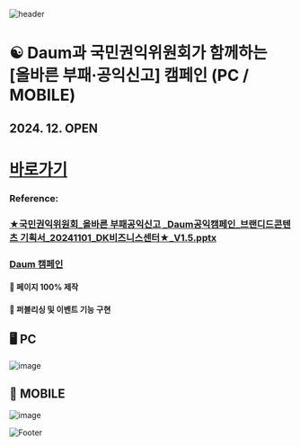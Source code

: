 ![header](https://capsule-render.vercel.app/api?type=wave&color=auto&height=150&section=header&text=2024.%2011.%2015%20-%202024.%2011.%2029&fontSize=60)

# ☯️ Daum과 국민권익위원회가 함께하는 <br> [올바른 부패·공익신고] 캠페인  (PC / MOBILE)
## 2024. 12. OPEN

# <a href="https://promotion.daum-kg.net/correct_report/"> 바로가기 </a>


### Reference:
### [★국민권익위원회_올바른 부패공익신고 _Daum공익캠페인_브랜디드콘텐츠 기획서_20241101_DK비즈니스센터★_V1.5.pptx](https://github.com/user-attachments/files/17943217/_._Daum._._20241101_DK._V1.5.pptx) <br>
### <a href="https://promotion.daum-kg.net/"> Daum 캠페인 <a> <br>

#### 💭 페이지 100% 제작 <br>
#### 💭 퍼블리싱 및 이벤트 기능 구현 <br>

## 🖥️ PC
![image](https://github.com/user-attachments/assets/8b3ca62a-cfda-4e17-95c4-50ec8bf89d99)
 <br>

## 📱 MOBILE
![image](https://github.com/user-attachments/assets/a08316b4-3828-4c7e-9d98-549e475a63a6)


![Footer](https://capsule-render.vercel.app/api?type=waving&color=auto&height=200&section=footer)






